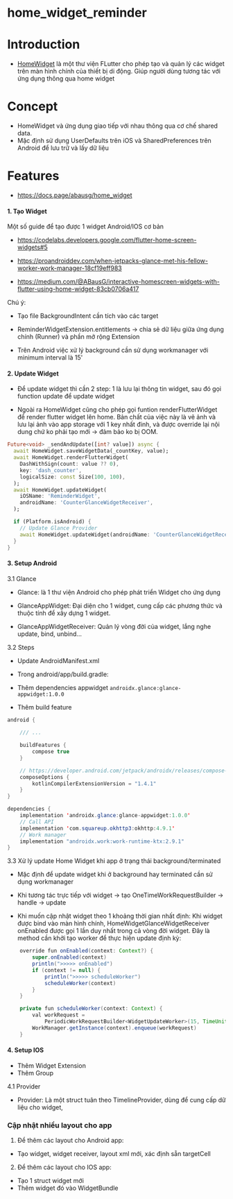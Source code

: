 # home_widget_reminder

# Introduction

- [HomeWidget](https://docs.page/abausg/home_widget) là một thư viện FLutter cho phép tạo và quản lý các widget trên màn hình chính của thiết bị di động. Giúp người dùng tương tác với ứng dụng thông qua home widget

# Concept

- HomeWidget và ứng dụng giao tiếp với nhau thông qua cơ chế shared data.
- Mặc định sử dụng UserDefaults trên iOS và SharedPreferences trên Android để lưu trữ và lấy dữ liệu

# Features

- https://docs.page/abausg/home_widget

#### 1. Tạo Widget

Một số guide để tạo được 1 widget Android/IOS cơ bản

- https://codelabs.developers.google.com/flutter-home-screen-widgets#5

- https://proandroiddev.com/when-jetpacks-glance-met-his-fellow-worker-work-manager-18cf19eff983

- https://medium.com/@ABausG/interactive-homescreen-widgets-with-flutter-using-home-widget-83cb0706a417

Chú ý:

- Tạo file BackgroundIntent cần tích vào các target

- ReminderWidgetExtension.entitlements -> chia sẻ dữ liệu giữa ứng dụng chính (Runner) và phần mở rộng Extension

- Trên Android việc xử lý background cần sử dụng workmanager với minimum interval là 15'

#### 2. Update Widget 

- Để update widget thì cần 2 step: 1 là lưu lại thông tin widget, sau đó gọi function update để update widget

- Ngoài ra HomeWidget cũng cho phép gọi funtion renderFlutterWidget để render flutter widget lên home. Bản chất của việc này là vẽ ảnh và lưu lại ảnh vào app storage với 1 key nhất đinh, và được override lại nội dung chứ ko phải tạo mới -> đảm bảo ko bị OOM.

~~~dart
Future<void> _sendAndUpdate([int? value]) async {
  await HomeWidget.saveWidgetData(_countKey, value);
  await HomeWidget.renderFlutterWidget(
    DashWithSign(count: value ?? 0),
    key: 'dash_counter',
    logicalSize: const Size(100, 100),
  );
  await HomeWidget.updateWidget(
    iOSName: 'ReminderWidget',
    androidName: 'CounterGlanceWidgetReceiver',
  );

  if (Platform.isAndroid) {
    // Update Glance Provider
    await HomeWidget.updateWidget(androidName: 'CounterGlanceWidgetReceiver');
  }
}
~~~

#### 3. Setup Android

3.1 Glance

- Glance: là 1 thư viện Android cho phép phát triển Widget cho ứng dụng 

- GlanceAppWidget: Đại diện cho 1 widget, cung cấp các phương thức và thuộc tính để xây dựng 1 widget.

- GlanceAppWidgetReceiver: Quản lý vòng đời của widget, lắng nghe update, bind, unbind...

3.2 Steps

- Update AndroidManifest.xml

- Trong android/app/build.gradle:

-  Thêm dependencies appwidget `androidx.glance:glance-appwidget:1.0.0`

-  Thêm build feature

~~~java
android {
    
    /// ...

    buildFeatures {
        compose true
    }

    // https://developer.android.com/jetpack/androidx/releases/compose-kotlin
    composeOptions {
        kotlinCompilerExtensionVersion = "1.4.1"
    }
}
~~~

~~~java
dependencies {
    implementation 'androidx.glance:glance-appwidget:1.0.0'
    // Call API
    implementation 'com.squareup.okhttp3:okhttp:4.9.1'
    // Work manager
    implementation "androidx.work:work-runtime-ktx:2.9.1"
}
~~~

3.3 Xử lý update Home Widget khi app ở trạng thái background/terminated

- Mặc định để update widget khi ở background hay terminated cần sử dụng workmanager

- Khi tương tác trực tiếp với widget -> tạo OneTimeWorkRequestBuilder -> handle -> update

- Khi muốn cập nhật widget theo 1 khoảng thời gian nhất định: Khi widget được bind vào màn hình chính, HomeWidgetGlanceWidgetReceiver onEnabled được gọi 1 lần duy nhất trong cả vòng đời widget.
Đây là method cần khởi tạo worker để thực hiện update định kỳ:

~~~java
    override fun onEnabled(context: Context?) {
        super.onEnabled(context)
        println(">>>>> onEnabled")
        if (context != null) {
            println(">>>>> scheduleWorker")
            scheduleWorker(context)
        }
    }

    private fun scheduleWorker(context: Context) {
        val workRequest =
            PeriodicWorkRequestBuilder<WidgetUpdateWorker>(15, TimeUnit.MINUTES).build()
        WorkManager.getInstance(context).enqueue(workRequest)
    }
~~~

#### 4. Setup IOS

- Thêm Widget Extension 
- Thêm Group 

4.1 Provider

- Provider: Là một struct tuân theo TimelineProvider, dùng để cung cấp dữ liệu cho widget,


### Cập nhật nhiều layout cho app

1. Để thêm các layout cho Android app:
- Tạo widget, widget receiver, layout xml mới, xác định sẵn targetCell

2. Để thêm các layout cho IOS app:

- Tạo 1 struct widget mới
- Thêm widget đó vào WidgetBundle



